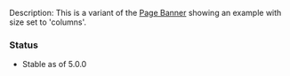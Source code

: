 Description: This is a variant of the [Page Banner](./?p=organisms-page-banner) showing an example with size set to 'columns'.

### Status
* Stable as of 5.0.0

